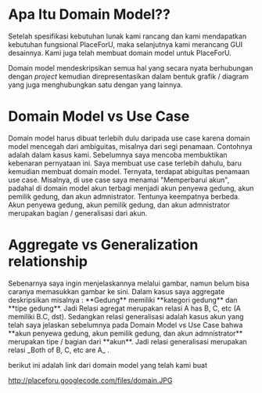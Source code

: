 <h1>Apa Itu Domain Model??</h1>
Setelah spesifikasi kebutuhan lunak kami rancang dan kami mendapatkan kebutuhan fungsional PlaceForU, maka selanjutnya kami merancang GUI desainnya. Kami juga telah membuat domain model untuk PlaceForU.

Domain model mendeskripsikan semua hal yang secara nyata berhubungan dengan _project_ kemudian direpresentasikan dalam bentuk grafik / diagram yang juga menghubungkan satu dengan yang lainnya.


<h1> Domain Model vs Use Case </h1>
Domain model harus dibuat terlebih dulu daripada use case karena domain model mencegah dari ambiguitas, misalnya dari segi penamaan. Contohnya adalah dalam kasus kami. Sebelumnya saya mencoba membuktikan kebenaran pernyataan ini. Saya membuat use case terlebih dahulu, baru kemudian membuat domain model. Ternyata, terdapat abiguitas penamaan use case. Misalnya, di use case saya menamai "Memperbarui akun", padahal di domain model akun terbagi menjadi akun penyewa gedung, akun pemilik gedung, dan akun admnistrator. Tentunya keempatnya berbeda. Akun penyewa gedung, akun pemilik gedung, dan akun admnistrator merupakan bagian / generalisasi dari akun.


<h1> Aggregate vs Generalization relationship </h1>
Sebenarnya saya ingin menjelaskannya melalui gambar, namun belum bisa caranya memasukkan gambar ke sini. Dalam kasus saya aggregate deskripsikan misalnya : **Gedung** memiliki **kategori gedung** dan **tipe gedung**. Jadi Relasi agregat merupakan relasi A has B, C, etc (A memiliki B.C, dst). Sedangkan relasi generalisasi adalah kasus akun yang telah saya jelaskan sebelumnya pada Domain Model vs Use Case bahwa **akun penyewa gedung, akun pemilik gedung, dan akun admnistrator** merupakan tipe / bagian dari **akun**. Jadi relasi generalisasi merupakan relasi _Both of B, C, etc are A_ .

berikut ini adalah link dari domain model yang telah kami buat

http://placeforu.googlecode.com/files/domain.JPG